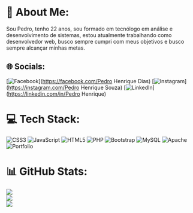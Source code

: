 # 💫 About Me:
Sou Pedro, tenho 22 anos, sou formado em tecnólogo em análise e desenvolvimento de sistemas, estou atualmente trabalhando como desenvolvedor web, busco sempre cumpri com meus objetivos e busco sempre alcançar minhas metas.


## 🌐 Socials:
[![Facebook](https://img.shields.io/badge/Facebook-%231877F2.svg?logo=Facebook&logoColor=white)](https://facebook.com/Pedro Henrique Dias) [![Instagram](https://img.shields.io/badge/Instagram-%23E4405F.svg?logo=Instagram&logoColor=white)](https://instagram.com/Pedro Henrique Souza) [![LinkedIn](https://img.shields.io/badge/LinkedIn-%230077B5.svg?logo=linkedin&logoColor=white)](https://linkedin.com/in/Pedro Henrique) 

# 💻 Tech Stack:
![CSS3](https://img.shields.io/badge/css3-%231572B6.svg?style=for-the-badge&logo=css3&logoColor=white) ![JavaScript](https://img.shields.io/badge/javascript-%23323330.svg?style=for-the-badge&logo=javascript&logoColor=%23F7DF1E) ![HTML5](https://img.shields.io/badge/html5-%23E34F26.svg?style=for-the-badge&logo=html5&logoColor=white) ![PHP](https://img.shields.io/badge/php-%23777BB4.svg?style=for-the-badge&logo=php&logoColor=white) ![Bootstrap](https://img.shields.io/badge/bootstrap-%23563D7C.svg?style=for-the-badge&logo=bootstrap&logoColor=white) ![MySQL](https://img.shields.io/badge/mysql-%2300f.svg?style=for-the-badge&logo=mysql&logoColor=white) ![Apache](https://img.shields.io/badge/apache-%23D42029.svg?style=for-the-badge&logo=apache&logoColor=white) ![Portfolio](https://img.shields.io/badge/Portfolio-%23000000.svg?style=for-the-badge&logo=firefox&logoColor=#FF7139)
# 📊 GitHub Stats:
![](https://github-readme-stats.vercel.app/api?username=Pedrotr45&theme=blue-green&hide_border=false&include_all_commits=false&count_private=false)<br/>
![](https://github-readme-streak-stats.herokuapp.com/?user=Pedrotr45&theme=blue-green&hide_border=false)<br/>
![](https://github-readme-stats.vercel.app/api/top-langs/?username=Pedrotr45&theme=blue-green&hide_border=false&include_all_commits=false&count_private=false&layout=compact)


